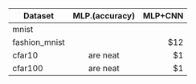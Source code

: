 

|     Dataset            | MLP.(accuracy)          | MLP+CNN  |
| -------------          |:-------------:          | -----:   |
|     mnist              |         
|   fashion_mnist        |                         |   $12    |
|     cfar10             |         are neat        |    $1    |
|    cfar100             |         are neat        |    $1    |



